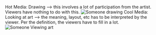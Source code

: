 Hot Media: Drawing --> this involves a lot of participation from the artist. Viewers have nothing to do with this. 
![Someone drawing](https://d2culxnxbccemt.cloudfront.net/craft/content/uploads/2020/08/04191531/drawing-style-001.jpg)
Cool Media: Looking at art --> the meaning, layout, etc has to be interpreted by the viewer. Per the definition, the viewers have to fill in a lot.
![Someone Viewing art](https://media.istockphoto.com/id/500217098/photo/woman-visiting-an-unidentifiable-gallery.jpg?s=612x612&w=0&k=20&c=FJQ3s0KqqttVVlb_x1N91sfrWG1JYHt7Qkk8c9e_f5Q=)


